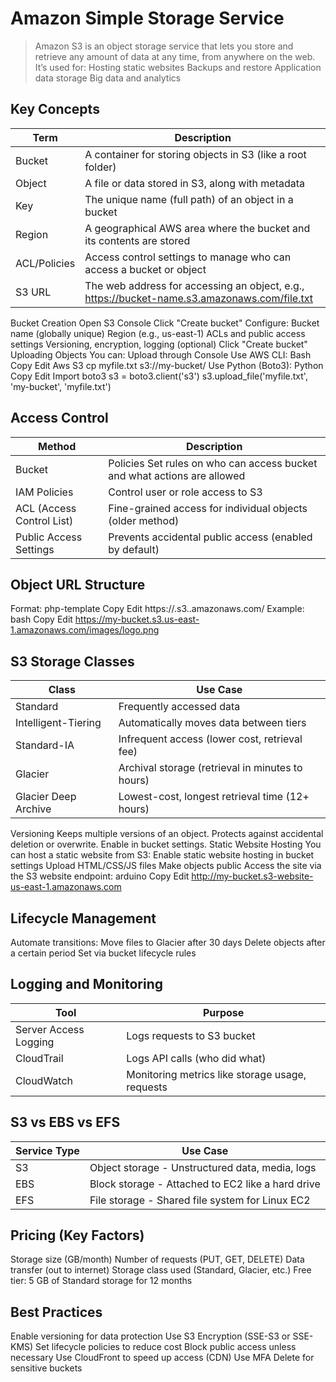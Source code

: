 # Amazon Simple Storage Service
>Amazon S3 is an object storage service that lets you store and retrieve any amount of data at any time, from anywhere on the web. It’s used for:
Hosting static websites
Backups and restore
Application data storage
Big data and analytics

## Key Concepts
| Term | Description |
| ---- | ----------- |
| Bucket | A container for storing objects in S3 (like a root folder) |
| Object |A file or data stored in S3, along with metadata |
| Key | The unique name (full path) of an object in a bucket |
| Region | A geographical AWS area where the bucket and its contents are stored |
| ACL/Policies | Access control settings to manage who can access a bucket or object |
| S3 URL | The web address for accessing an object, e.g., https://bucket-name.s3.amazonaws.com/file.txt |

Bucket Creation
Open S3 Console
Click "Create bucket"
Configure: Bucket name (globally unique)
Region (e.g., us-east-1)
ACLs and public access settings
Versioning, encryption, logging (optional)
Click "Create bucket"
Uploading Objects
You can: Upload through Console
Use AWS CLI:
Bash	
Copy
Edit
Aws S3 cp myfile.txt s3://my-bucket/
Use Python (Boto3):
Python
Copy
Edit
Import boto3
s3 = boto3.client('s3')
s3.upload_file('myfile.txt', 'my-bucket', 'myfile.txt')

## Access Control
| Method | Description |
| ------ | ----------- |
| Bucket | Policies	Set rules on who can access bucket and what actions are allowed |
| IAM Policies | Control user or role access to S3 |
| ACL (Access Control List) | Fine-grained access for individual objects (older method) |
| Public Access Settings | Prevents accidental public access (enabled by default) |

## Object URL Structure
Format:
php-template
Copy
Edit
https://<bucket-name>.s3.<region>.amazonaws.com/<key>
Example:
bash
Copy
Edit
https://my-bucket.s3.us-east-1.amazonaws.com/images/logo.png
 
## S3 Storage Classes
| Class | Use Case |
| ----- | -------- |
| Standard | Frequently accessed data |
| Intelligent-Tiering | Automatically moves data between tiers |
| Standard-IA | Infrequent access (lower cost, retrieval fee) |
| Glacier | Archival storage (retrieval in minutes to hours) |
| Glacier Deep Archive | Lowest-cost, longest retrieval time (12+ hours) |

Versioning
Keeps multiple versions of an object.
Protects against accidental deletion or overwrite.
Enable in bucket settings.
 Static Website Hosting
You can host a static website from S3:
Enable static website hosting in bucket settings
Upload HTML/CSS/JS files
Make objects public
Access the site via the S3 website endpoint:
arduino
Copy
Edit
http://my-bucket.s3-website-us-east-1.amazonaws.com

## Lifecycle Management
Automate transitions:
Move files to Glacier after 30 days
Delete objects after a certain period
Set via bucket lifecycle rules

## Logging and Monitoring
| Tool | Purpose |
| ---- | ------- |
| Server Access Logging | Logs requests to S3 bucket |
| CloudTrail | Logs API calls (who did what) |
| CloudWatch | Monitoring metrics like storage usage, requests |

## S3 vs EBS vs EFS
| Service Type | Use Case |
| ------------ | -------- |
| S3 | Object storage - Unstructured data, media, logs |
| EBS | Block storage - Attached to EC2 like a hard drive |
| EFS | File storage - Shared file system for Linux EC2 |

## Pricing (Key Factors)
Storage size (GB/month)
Number of requests (PUT, GET, DELETE)
Data transfer (out to internet)
Storage class used (Standard, Glacier, etc.)
Free tier: 5 GB of Standard storage for 12 months

## Best Practices
Enable versioning for data protection
Use S3 Encryption (SSE-S3 or SSE-KMS)
Set lifecycle policies to reduce cost
Block public access unless necessary
Use CloudFront to speed up access (CDN)
Use MFA Delete for sensitive buckets

